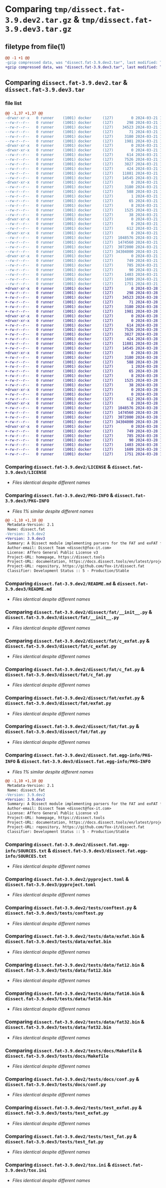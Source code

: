 # Comparing `tmp/dissect.fat-3.9.dev2.tar.gz` & `tmp/dissect.fat-3.9.dev3.tar.gz`

## filetype from file(1)

```diff
@@ -1 +1 @@
-gzip compressed data, was "dissect.fat-3.9.dev2.tar", last modified: Thu Mar 21 10:16:23 2024, max compression
+gzip compressed data, was "dissect.fat-3.9.dev3.tar", last modified: Thu Mar 28 17:22:01 2024, max compression
```

## Comparing `dissect.fat-3.9.dev2.tar` & `dissect.fat-3.9.dev3.tar`

### file list

```diff
@@ -1,37 +1,37 @@
-drwxr-xr-x   0 runner    (1001) docker     (127)        0 2024-03-21 10:16:23.004747 dissect.fat-3.9.dev2/
--rw-r--r--   0 runner    (1001) docker     (127)      298 2024-03-21 10:16:13.000000 dissect.fat-3.9.dev2/COPYRIGHT
--rw-r--r--   0 runner    (1001) docker     (127)    34523 2024-03-21 10:16:13.000000 dissect.fat-3.9.dev2/LICENSE
--rw-r--r--   0 runner    (1001) docker     (127)       71 2024-03-21 10:16:13.000000 dissect.fat-3.9.dev2/MANIFEST.in
--rw-r--r--   0 runner    (1001) docker     (127)     3180 2024-03-21 10:16:23.004747 dissect.fat-3.9.dev2/PKG-INFO
--rw-r--r--   0 runner    (1001) docker     (127)     1981 2024-03-21 10:16:13.000000 dissect.fat-3.9.dev2/README.md
-drwxr-xr-x   0 runner    (1001) docker     (127)        0 2024-03-21 10:16:22.952746 dissect.fat-3.9.dev2/dissect/
-drwxr-xr-x   0 runner    (1001) docker     (127)        0 2024-03-21 10:16:22.956746 dissect.fat-3.9.dev2/dissect/fat/
--rw-r--r--   0 runner    (1001) docker     (127)      614 2024-03-21 10:16:13.000000 dissect.fat-3.9.dev2/dissect/fat/__init__.py
--rw-r--r--   0 runner    (1001) docker     (127)     7526 2024-03-21 10:16:13.000000 dissect.fat-3.9.dev2/dissect/fat/c_exfat.py
--rw-r--r--   0 runner    (1001) docker     (127)     3827 2024-03-21 10:16:13.000000 dissect.fat-3.9.dev2/dissect/fat/c_fat.py
--rw-r--r--   0 runner    (1001) docker     (127)      424 2024-03-21 10:16:13.000000 dissect.fat-3.9.dev2/dissect/fat/exceptions.py
--rw-r--r--   0 runner    (1001) docker     (127)    11881 2024-03-21 10:16:13.000000 dissect.fat-3.9.dev2/dissect/fat/exfat.py
--rw-r--r--   0 runner    (1001) docker     (127)    14545 2024-03-21 10:16:13.000000 dissect.fat-3.9.dev2/dissect/fat/fat.py
-drwxr-xr-x   0 runner    (1001) docker     (127)        0 2024-03-21 10:16:23.004747 dissect.fat-3.9.dev2/dissect.fat.egg-info/
--rw-r--r--   0 runner    (1001) docker     (127)     3180 2024-03-21 10:16:22.000000 dissect.fat-3.9.dev2/dissect.fat.egg-info/PKG-INFO
--rw-r--r--   0 runner    (1001) docker     (127)      588 2024-03-21 10:16:22.000000 dissect.fat-3.9.dev2/dissect.fat.egg-info/SOURCES.txt
--rw-r--r--   0 runner    (1001) docker     (127)        1 2024-03-21 10:16:22.000000 dissect.fat-3.9.dev2/dissect.fat.egg-info/dependency_links.txt
--rw-r--r--   0 runner    (1001) docker     (127)       65 2024-03-21 10:16:22.000000 dissect.fat-3.9.dev2/dissect.fat.egg-info/requires.txt
--rw-r--r--   0 runner    (1001) docker     (127)        8 2024-03-21 10:16:22.000000 dissect.fat-3.9.dev2/dissect.fat.egg-info/top_level.txt
--rw-r--r--   0 runner    (1001) docker     (127)     1525 2024-03-21 10:16:17.000000 dissect.fat-3.9.dev2/pyproject.toml
--rw-r--r--   0 runner    (1001) docker     (127)       38 2024-03-21 10:16:23.004747 dissect.fat-3.9.dev2/setup.cfg
-drwxr-xr-x   0 runner    (1001) docker     (127)        0 2024-03-21 10:16:22.956746 dissect.fat-3.9.dev2/tests/
--rw-r--r--   0 runner    (1001) docker     (127)        0 2024-03-21 10:16:13.000000 dissect.fat-3.9.dev2/tests/__init__.py
--rw-r--r--   0 runner    (1001) docker     (127)      612 2024-03-21 10:16:13.000000 dissect.fat-3.9.dev2/tests/conftest.py
-drwxr-xr-x   0 runner    (1001) docker     (127)        0 2024-03-21 10:16:22.964746 dissect.fat-3.9.dev2/tests/data/
--rw-r--r--   0 runner    (1001) docker     (127)  1048576 2024-03-21 10:16:13.000000 dissect.fat-3.9.dev2/tests/data/exfat.bin
--rw-r--r--   0 runner    (1001) docker     (127)  1474560 2024-03-21 10:16:13.000000 dissect.fat-3.9.dev2/tests/data/fat12.bin
--rw-r--r--   0 runner    (1001) docker     (127)  3072000 2024-03-21 10:16:13.000000 dissect.fat-3.9.dev2/tests/data/fat16.bin
--rw-r--r--   0 runner    (1001) docker     (127) 34304000 2024-03-21 10:16:13.000000 dissect.fat-3.9.dev2/tests/data/fat32.bin
-drwxr-xr-x   0 runner    (1001) docker     (127)        0 2024-03-21 10:16:23.004747 dissect.fat-3.9.dev2/tests/docs/
--rw-r--r--   0 runner    (1001) docker     (127)      749 2024-03-21 10:16:13.000000 dissect.fat-3.9.dev2/tests/docs/Makefile
--rw-r--r--   0 runner    (1001) docker     (127)      785 2024-03-21 10:16:13.000000 dissect.fat-3.9.dev2/tests/docs/conf.py
--rw-r--r--   0 runner    (1001) docker     (127)       90 2024-03-21 10:16:13.000000 dissect.fat-3.9.dev2/tests/docs/index.rst
--rw-r--r--   0 runner    (1001) docker     (127)     1403 2024-03-21 10:16:13.000000 dissect.fat-3.9.dev2/tests/test_exfat.py
--rw-r--r--   0 runner    (1001) docker     (127)     1609 2024-03-21 10:16:13.000000 dissect.fat-3.9.dev2/tests/test_fat.py
--rw-r--r--   0 runner    (1001) docker     (127)     1751 2024-03-21 10:16:13.000000 dissect.fat-3.9.dev2/tox.ini
+drwxr-xr-x   0 runner    (1001) docker     (127)        0 2024-03-28 17:22:01.017264 dissect.fat-3.9.dev3/
+-rw-r--r--   0 runner    (1001) docker     (127)      298 2024-03-28 17:21:49.000000 dissect.fat-3.9.dev3/COPYRIGHT
+-rw-r--r--   0 runner    (1001) docker     (127)    34523 2024-03-28 17:21:49.000000 dissect.fat-3.9.dev3/LICENSE
+-rw-r--r--   0 runner    (1001) docker     (127)       71 2024-03-28 17:21:49.000000 dissect.fat-3.9.dev3/MANIFEST.in
+-rw-r--r--   0 runner    (1001) docker     (127)     3180 2024-03-28 17:22:01.017264 dissect.fat-3.9.dev3/PKG-INFO
+-rw-r--r--   0 runner    (1001) docker     (127)     1981 2024-03-28 17:21:49.000000 dissect.fat-3.9.dev3/README.md
+drwxr-xr-x   0 runner    (1001) docker     (127)        0 2024-03-28 17:22:00.965264 dissect.fat-3.9.dev3/dissect/
+drwxr-xr-x   0 runner    (1001) docker     (127)        0 2024-03-28 17:22:00.969264 dissect.fat-3.9.dev3/dissect/fat/
+-rw-r--r--   0 runner    (1001) docker     (127)      614 2024-03-28 17:21:49.000000 dissect.fat-3.9.dev3/dissect/fat/__init__.py
+-rw-r--r--   0 runner    (1001) docker     (127)     7526 2024-03-28 17:21:49.000000 dissect.fat-3.9.dev3/dissect/fat/c_exfat.py
+-rw-r--r--   0 runner    (1001) docker     (127)     3827 2024-03-28 17:21:49.000000 dissect.fat-3.9.dev3/dissect/fat/c_fat.py
+-rw-r--r--   0 runner    (1001) docker     (127)      424 2024-03-28 17:21:49.000000 dissect.fat-3.9.dev3/dissect/fat/exceptions.py
+-rw-r--r--   0 runner    (1001) docker     (127)    11881 2024-03-28 17:21:49.000000 dissect.fat-3.9.dev3/dissect/fat/exfat.py
+-rw-r--r--   0 runner    (1001) docker     (127)    14545 2024-03-28 17:21:49.000000 dissect.fat-3.9.dev3/dissect/fat/fat.py
+drwxr-xr-x   0 runner    (1001) docker     (127)        0 2024-03-28 17:22:01.017264 dissect.fat-3.9.dev3/dissect.fat.egg-info/
+-rw-r--r--   0 runner    (1001) docker     (127)     3180 2024-03-28 17:22:00.000000 dissect.fat-3.9.dev3/dissect.fat.egg-info/PKG-INFO
+-rw-r--r--   0 runner    (1001) docker     (127)      588 2024-03-28 17:22:00.000000 dissect.fat-3.9.dev3/dissect.fat.egg-info/SOURCES.txt
+-rw-r--r--   0 runner    (1001) docker     (127)        1 2024-03-28 17:22:00.000000 dissect.fat-3.9.dev3/dissect.fat.egg-info/dependency_links.txt
+-rw-r--r--   0 runner    (1001) docker     (127)       65 2024-03-28 17:22:00.000000 dissect.fat-3.9.dev3/dissect.fat.egg-info/requires.txt
+-rw-r--r--   0 runner    (1001) docker     (127)        8 2024-03-28 17:22:00.000000 dissect.fat-3.9.dev3/dissect.fat.egg-info/top_level.txt
+-rw-r--r--   0 runner    (1001) docker     (127)     1525 2024-03-28 17:21:55.000000 dissect.fat-3.9.dev3/pyproject.toml
+-rw-r--r--   0 runner    (1001) docker     (127)       38 2024-03-28 17:22:01.017264 dissect.fat-3.9.dev3/setup.cfg
+drwxr-xr-x   0 runner    (1001) docker     (127)        0 2024-03-28 17:22:00.969264 dissect.fat-3.9.dev3/tests/
+-rw-r--r--   0 runner    (1001) docker     (127)        0 2024-03-28 17:21:49.000000 dissect.fat-3.9.dev3/tests/__init__.py
+-rw-r--r--   0 runner    (1001) docker     (127)      612 2024-03-28 17:21:49.000000 dissect.fat-3.9.dev3/tests/conftest.py
+drwxr-xr-x   0 runner    (1001) docker     (127)        0 2024-03-28 17:22:00.977264 dissect.fat-3.9.dev3/tests/data/
+-rw-r--r--   0 runner    (1001) docker     (127)  1048576 2024-03-28 17:21:50.000000 dissect.fat-3.9.dev3/tests/data/exfat.bin
+-rw-r--r--   0 runner    (1001) docker     (127)  1474560 2024-03-28 17:21:50.000000 dissect.fat-3.9.dev3/tests/data/fat12.bin
+-rw-r--r--   0 runner    (1001) docker     (127)  3072000 2024-03-28 17:21:50.000000 dissect.fat-3.9.dev3/tests/data/fat16.bin
+-rw-r--r--   0 runner    (1001) docker     (127) 34304000 2024-03-28 17:21:50.000000 dissect.fat-3.9.dev3/tests/data/fat32.bin
+drwxr-xr-x   0 runner    (1001) docker     (127)        0 2024-03-28 17:22:01.017264 dissect.fat-3.9.dev3/tests/docs/
+-rw-r--r--   0 runner    (1001) docker     (127)      749 2024-03-28 17:21:49.000000 dissect.fat-3.9.dev3/tests/docs/Makefile
+-rw-r--r--   0 runner    (1001) docker     (127)      785 2024-03-28 17:21:49.000000 dissect.fat-3.9.dev3/tests/docs/conf.py
+-rw-r--r--   0 runner    (1001) docker     (127)       90 2024-03-28 17:21:49.000000 dissect.fat-3.9.dev3/tests/docs/index.rst
+-rw-r--r--   0 runner    (1001) docker     (127)     1403 2024-03-28 17:21:49.000000 dissect.fat-3.9.dev3/tests/test_exfat.py
+-rw-r--r--   0 runner    (1001) docker     (127)     1609 2024-03-28 17:21:49.000000 dissect.fat-3.9.dev3/tests/test_fat.py
+-rw-r--r--   0 runner    (1001) docker     (127)     1751 2024-03-28 17:21:49.000000 dissect.fat-3.9.dev3/tox.ini
```

### Comparing `dissect.fat-3.9.dev2/LICENSE` & `dissect.fat-3.9.dev3/LICENSE`

 * *Files identical despite different names*

### Comparing `dissect.fat-3.9.dev2/PKG-INFO` & `dissect.fat-3.9.dev3/PKG-INFO`

 * *Files 1% similar despite different names*

```diff
@@ -1,10 +1,10 @@
 Metadata-Version: 2.1
 Name: dissect.fat
-Version: 3.9.dev2
+Version: 3.9.dev3
 Summary: A Dissect module implementing parsers for the FAT and exFAT file systems, commonly used on flash memory based storage devices and UEFI partitions
 Author-email: Dissect Team <dissect@fox-it.com>
 License: Affero General Public License v3
 Project-URL: homepage, https://dissect.tools
 Project-URL: documentation, https://docs.dissect.tools/en/latest/projects/dissect.fat
 Project-URL: repository, https://github.com/fox-it/dissect.fat
 Classifier: Development Status :: 5 - Production/Stable
```

### Comparing `dissect.fat-3.9.dev2/README.md` & `dissect.fat-3.9.dev3/README.md`

 * *Files identical despite different names*

### Comparing `dissect.fat-3.9.dev2/dissect/fat/__init__.py` & `dissect.fat-3.9.dev3/dissect/fat/__init__.py`

 * *Files identical despite different names*

### Comparing `dissect.fat-3.9.dev2/dissect/fat/c_exfat.py` & `dissect.fat-3.9.dev3/dissect/fat/c_exfat.py`

 * *Files identical despite different names*

### Comparing `dissect.fat-3.9.dev2/dissect/fat/c_fat.py` & `dissect.fat-3.9.dev3/dissect/fat/c_fat.py`

 * *Files identical despite different names*

### Comparing `dissect.fat-3.9.dev2/dissect/fat/exfat.py` & `dissect.fat-3.9.dev3/dissect/fat/exfat.py`

 * *Files identical despite different names*

### Comparing `dissect.fat-3.9.dev2/dissect/fat/fat.py` & `dissect.fat-3.9.dev3/dissect/fat/fat.py`

 * *Files identical despite different names*

### Comparing `dissect.fat-3.9.dev2/dissect.fat.egg-info/PKG-INFO` & `dissect.fat-3.9.dev3/dissect.fat.egg-info/PKG-INFO`

 * *Files 1% similar despite different names*

```diff
@@ -1,10 +1,10 @@
 Metadata-Version: 2.1
 Name: dissect.fat
-Version: 3.9.dev2
+Version: 3.9.dev3
 Summary: A Dissect module implementing parsers for the FAT and exFAT file systems, commonly used on flash memory based storage devices and UEFI partitions
 Author-email: Dissect Team <dissect@fox-it.com>
 License: Affero General Public License v3
 Project-URL: homepage, https://dissect.tools
 Project-URL: documentation, https://docs.dissect.tools/en/latest/projects/dissect.fat
 Project-URL: repository, https://github.com/fox-it/dissect.fat
 Classifier: Development Status :: 5 - Production/Stable
```

### Comparing `dissect.fat-3.9.dev2/dissect.fat.egg-info/SOURCES.txt` & `dissect.fat-3.9.dev3/dissect.fat.egg-info/SOURCES.txt`

 * *Files identical despite different names*

### Comparing `dissect.fat-3.9.dev2/pyproject.toml` & `dissect.fat-3.9.dev3/pyproject.toml`

 * *Files identical despite different names*

### Comparing `dissect.fat-3.9.dev2/tests/conftest.py` & `dissect.fat-3.9.dev3/tests/conftest.py`

 * *Files identical despite different names*

### Comparing `dissect.fat-3.9.dev2/tests/data/exfat.bin` & `dissect.fat-3.9.dev3/tests/data/exfat.bin`

 * *Files identical despite different names*

### Comparing `dissect.fat-3.9.dev2/tests/data/fat12.bin` & `dissect.fat-3.9.dev3/tests/data/fat12.bin`

 * *Files identical despite different names*

### Comparing `dissect.fat-3.9.dev2/tests/data/fat16.bin` & `dissect.fat-3.9.dev3/tests/data/fat16.bin`

 * *Files identical despite different names*

### Comparing `dissect.fat-3.9.dev2/tests/data/fat32.bin` & `dissect.fat-3.9.dev3/tests/data/fat32.bin`

 * *Files identical despite different names*

### Comparing `dissect.fat-3.9.dev2/tests/docs/Makefile` & `dissect.fat-3.9.dev3/tests/docs/Makefile`

 * *Files identical despite different names*

### Comparing `dissect.fat-3.9.dev2/tests/docs/conf.py` & `dissect.fat-3.9.dev3/tests/docs/conf.py`

 * *Files identical despite different names*

### Comparing `dissect.fat-3.9.dev2/tests/test_exfat.py` & `dissect.fat-3.9.dev3/tests/test_exfat.py`

 * *Files identical despite different names*

### Comparing `dissect.fat-3.9.dev2/tests/test_fat.py` & `dissect.fat-3.9.dev3/tests/test_fat.py`

 * *Files identical despite different names*

### Comparing `dissect.fat-3.9.dev2/tox.ini` & `dissect.fat-3.9.dev3/tox.ini`

 * *Files identical despite different names*

